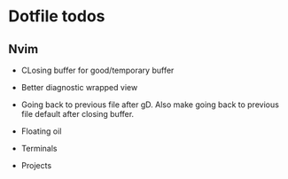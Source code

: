 # Dotfile todos

## Nvim

- CLosing buffer for good/temporary buffer

- Better diagnostic wrapped view

- Going back to previous file after gD. Also make going back to previous file default after closing buffer.

- Floating oil

- Terminals

- Projects
